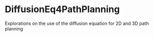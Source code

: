 # DiffusionEq4PathPlanning
Explorations on the use of the diffusion equation for 2D and 3D path planning
